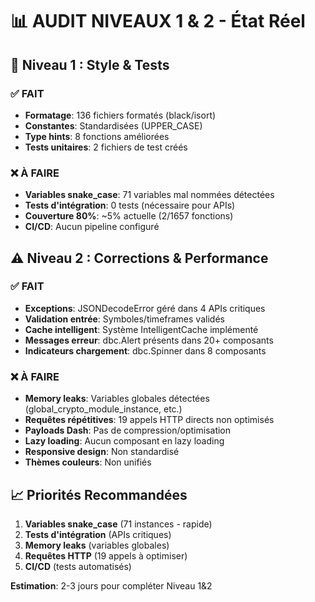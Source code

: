 # 📊 AUDIT NIVEAUX 1 & 2 - État Réel

## 🎯 Niveau 1 : Style & Tests

### ✅ FAIT
- **Formatage**: 136 fichiers formatés (black/isort)
- **Constantes**: Standardisées (UPPER_CASE)
- **Type hints**: 8 fonctions améliorées
- **Tests unitaires**: 2 fichiers de test créés

### ❌ À FAIRE
- **Variables snake_case**: 71 variables mal nommées détectées
- **Tests d'intégration**: 0 tests (nécessaire pour APIs)
- **Couverture 80%**: ~5% actuelle (2/1657 fonctions)
- **CI/CD**: Aucun pipeline configuré

## ⚠️ Niveau 2 : Corrections & Performance

### ✅ FAIT
- **Exceptions**: JSONDecodeError géré dans 4 APIs critiques
- **Validation entrée**: Symboles/timeframes validés
- **Cache intelligent**: Système IntelligentCache implémenté
- **Messages erreur**: dbc.Alert présents dans 20+ composants
- **Indicateurs chargement**: dbc.Spinner dans 8 composants

### ❌ À FAIRE
- **Memory leaks**: Variables globales détectées (global_crypto_module_instance, etc.)
- **Requêtes répétitives**: 19 appels HTTP directs non optimisés
- **Payloads Dash**: Pas de compression/optimisation
- **Lazy loading**: Aucun composant en lazy loading
- **Responsive design**: Non standardisé
- **Thèmes couleurs**: Non unifiés

## 📈 Priorités Recommandées

1. **Variables snake_case** (71 instances - rapide)
2. **Tests d'intégration** (APIs critiques)
3. **Memory leaks** (variables globales)
4. **Requêtes HTTP** (19 appels à optimiser)
5. **CI/CD** (tests automatisés)

**Estimation**: 2-3 jours pour compléter Niveau 1&2
